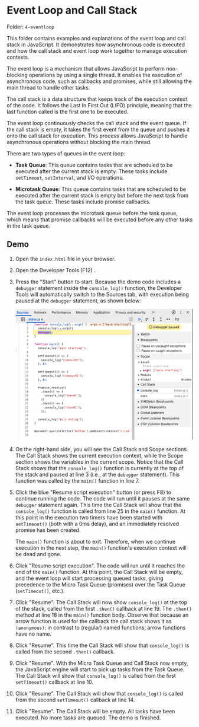 # Event Loop and Call Stack

Folder: `4-eventloop`

This folder contains examples and explanations of the event loop and call stack in JavaScript. It demonstrates how asynchronous code is executed and how the call stack and event loop work together to manage execution contexts.

The event loop is a mechanism that allows JavaScript to perform non-blocking operations by using a single thread. It enables the execution of asynchronous code, such as callbacks and promises, while still allowing the main thread to handle other tasks.

The call stack is a data structure that keeps track of the execution context of the code. It follows the Last In First Out (LIFO) principle, meaning that the last function called is the first one to be executed.

The event loop continuously checks the call stack and the event queue. If the call stack is empty, it takes the first event from the queue and pushes it onto the call stack for execution. This process allows JavaScript to handle asynchronous operations without blocking the main thread.

There are two types of queues in the event loop:

- **Task Queue**: This queue contains tasks that are scheduled to be executed after the current stack is empty. These tasks include `setTimeout`, `setInterval`, and I/O operations.

- **Microtask Queue**: This queue contains tasks that are scheduled to be executed after the current stack is empty but before the next task from the task queue. These tasks include promise callbacks.

The event loop processes the microtask queue before the task queue, which means that promise callbacks will be executed before any other tasks in the task queue.

## Demo

1. Open the `index.html` file in your browser.
2. Open the Developer Tools (F12) .
3. Press the "Start" button to start. Because the demo code includes a `debugger` statement inside the `console_log()` function, the Developer Tools will automatically switch to the Sources tab, with execution being paused at the `debugger` statement, as shown below:

   ![debugger](assets/event-loop-call-stack.png)

4. On the right-hand side, you will see the Call Stack and Scope sections. The Call Stack shows the current execution context, while the Scope section shows the variables in the current scope. Notice that the Call Stack shows that the `console_log()` function is currently at the top of the stack and paused at line 3 (i.e., at the `debugger` statement). This function was called by the `main()` function in line 7.

5. Click the blue "Resume script execution" button (or press F8) to continue running the code. The code will run until it pauses at the same `debugger` statement again. This time the Call Stack will show that the `console_log()` function is called from line 25 in the `main()` function. At this point in the execution two timers have been started with `setTimeout()` (both with a 0ms delay), and an immediately resolved promise has been created.

    The `main()` function is about to exit. Therefore, when we continue execution in the next step, the `main()` function's execution context will be dead and gone.

6. Click "Resume script execution". The code will run until it reaches the end of the `main()` function. At this point, the Call Stack will be empty, and the event loop will start processing queued tasks, giving precedence to the Micro Task Queue (promises) over the Task Queue (`setTimeout()`, etc.).

7. Click "Resume". The Call Stack will now show `console_log()` at the top of the stack, called from the first `.then()` callback at line 19. The `.then()` method at line 18 in the `main()` function body. Observe that because an arrow function is used for the callback the call stack shows it as `(anonymous)`: in contrast to (regular) named functions, arrow functions have no name.

8. Click "Resume". This time the Call Stack will show that `console_log()` is called from the second `.then()` callback.

9. Click "Resume". With the Micro Task Queue and Call Stack now empty, the JavaScript engine will start to pick up tasks from the Task Queue.  The Call Stack will show that `console_log()` is called from the first `setTimeout()` callback at line 10.

10. Click "Resume". The Call Stack will show that `console_log()` is called from the second `setTimeout()` callback at line 14.

11. Click "Resume". The Call Stack will be empty. All tasks have been executed. No more tasks are queued. The demo is finished.
